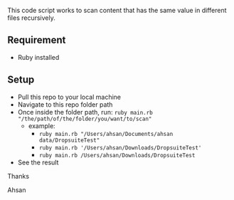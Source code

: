 This code script works to scan content that has the same value in different files recursively. 

## Requirement
- Ruby installed

## Setup
- Pull this repo to your local machine
- Navigate to this repo folder path
- Once inside the folder path, run: ```ruby main.rb "/the/path/of/the/folder/you/want/to/scan"```
  - example: 
    - ```ruby main.rb "/Users/ahsan/Documents/ahsan data/DropsuiteTest"```
    - ```ruby main.rb '/Users/ahsan/Downloads/DropsuiteTest'```
    - ```ruby main.rb /Users/ahsan/Downloads/DropsuiteTest```
- See the result

Thanks

Ahsan
